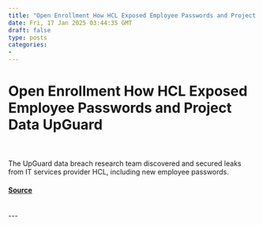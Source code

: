 ```yaml
---
title: "Open Enrollment How HCL Exposed Employee Passwords and Project Data UpGuard"
date: Fri, 17 Jan 2025 03:44:35 GMT
draft: false
type: posts
categories: 
- 
---
```

# Open Enrollment How HCL Exposed Employee Passwords and Project Data UpGuard

<br/>

<br/>
The UpGuard data breach research team discovered and secured leaks from IT services provider HCL, including new employee passwords.

#### [Source](https://www.upguard.com/breaches/open-enrollment-how-hcl-exposed-employee-passwords-and-project-data)

<br/>
---
